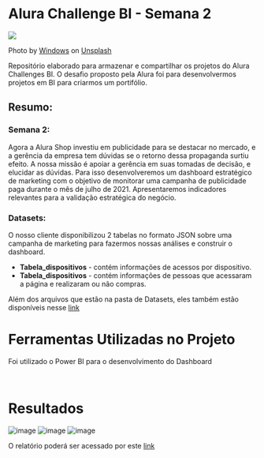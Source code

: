 # Alura Challenge BI - Semana 2

![](https://images.unsplash.com/photo-1587614313085-5da51cebd8ac?crop=entropy&cs=tinysrgb&fm=jpg&ixlib=rb-1.2.1&q=80&raw_url=true&ixid=MnwxMjA3fDB8MHxwaG90by1wYWdlfHx8fGVufDB8fHx8&auto=format&fit=crop&w=870)


Photo by [Windows]((https://unsplash.com/@windows)) on [Unsplash](https://unsplash.com/)
<p> Repositório elaborado para armazenar e compartilhar os projetos do Alura Challenges BI. O desafio proposto pela Alura  foi para desenvolvermos projetos em BI para criarmos um portifólio. </p>

## Resumo: 


### Semana 2:
<p> Agora a Alura Shop investiu em publicidade para se destacar no mercado, e a gerência da empresa tem dúvidas se o retorno dessa propaganda surtiu efeito. A nossa missão é apoiar a gerência em suas tomadas de decisão, e elucidar as dúvidas. Para isso desenvolveremos um dashboard estratégico de marketing com o objetivo de monitorar uma campanha de publicidade paga durante o mês de julho de 2021. Apresentaremos indicadores relevantes para a validação estratégica do negócio. </p>

  ### Datasets:
   <p> O nosso cliente disponibilizou 2 tabelas no formato JSON sobre uma campanha de marketing para fazermos nossas análises e construir o dashboard. </p>
  <ul>
    <li> <b>Tabela_dispositivos</b> - contém informações de acessos por dispositivo. </li>
    <li> <b>Tabela_dispositivos</b> - contém informações de pessoas que acessaram a página e realizaram ou não compras. </li>
 </ul>
 <p> Além dos arquivos que estão na pasta de Datasets, eles também estão disponíveis nesse <a href="https://drive.google.com/drive/folders/11JDlvVgOh1nTMeLe0QNkXt6LuVw14phF" target="_blank">link</a> </p>
  
  
<h1>Ferramentas Utilizadas no Projeto</h1>
<p>Foi utilizado o Power BI para o desenvolvimento do Dashboard </p>

<br>


<h1>Resultados</h1>

![image](https://user-images.githubusercontent.com/64700794/169711904-b1dfcf0c-a392-4f72-aa95-e80c6c187f1d.png)
![image](https://user-images.githubusercontent.com/64700794/169711979-54c6327b-ad47-46bf-a88d-9b16c194f4b1.png)
![image](https://user-images.githubusercontent.com/64700794/169711961-7743c57d-dce8-46c4-8d72-78f0024dee9a.png)



O relatório poderá ser acessado por este <a href="https://app.powerbi.com/view?r=eyJrIjoiN2NmMGU3ZTItY2Q1OS00ZDYxLWI5ZDUtZTE3MmMxMTQzZDI5IiwidCI6IjcxMmY5ZGI0LTY0MDctNDA3NS04NDZhLTUyZDAwYWZkOTNmZiJ9">link</a>

